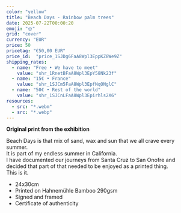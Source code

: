 ```yaml
---
color: "yellow"
title: "Beach Days - Rainbow palm trees"
date: 2025-07-22T00:00:20
emoji: "🌞"
grid: "cover"
currency: "EUR"
price: 50  
pricetag: "€50,00 EUR"
price_id:  "price_1SJDg6FaA8Wpl3EppKZ8We9Z"
shipping_rates:
  - name: "Free • We have to meet"
    value: "shr_1RnetBFaA8Wpl3EpY58Nk23f"
  - name: "15€ • France"
    value: "shr_1SJCm5FaA8Wpl3EpfNqONglC"
  - name: "50€ • Rest of the world"
    value: "shr_1SJCnLFaA8Wpl3Epirhls2X6"
resources:
  - src: "*.webm"
  - src: "*.webp"
---
```


**Original print from the exhibition**

Beach Days is that mix of sand, wax and sun that we all crave every summer.  
It is part of my endless summer in California.  
I have documented our journeys from Santa Cruz to San Onofre and decided that part of that needed to be enjoyed as a printed thing.  
This is it.  

- 24x30cm 
- Printed on Hahnemühle Bamboo 290gsm
- Signed and framed
- Certificate of authenticity

